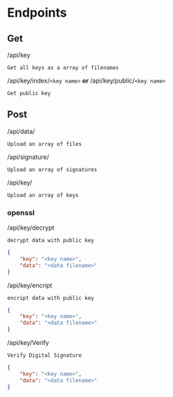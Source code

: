 # Endpoints
## Get
/api/key
```
Get all keys as a array of filenames
```

/api/key/index/`<key name>`
__or__ /api/key/public/`<key name>`
```
Get public key
```

## Post
/api/data/ 
```
Upload an array of files
```

/api/signature/ 
```
Upload an array of signatures
```

/api/key/ 
```
Upload an array of keys
```

### openssl
/api/key/decrypt
```
decrypt data with public key
```
```json
{
    "key": "<key name>",
    "data": "<data filename>"
}
```

/api/key/encript
```
encript data with public key
```
```json
{
    "key": "<key name>",
    "data": "<data filename>"
}
```

/api/key/Verify
```
Verify Digital Signature
```
```json
{
    "key": "<key name>",
    "data": "<data filename>"
}
```